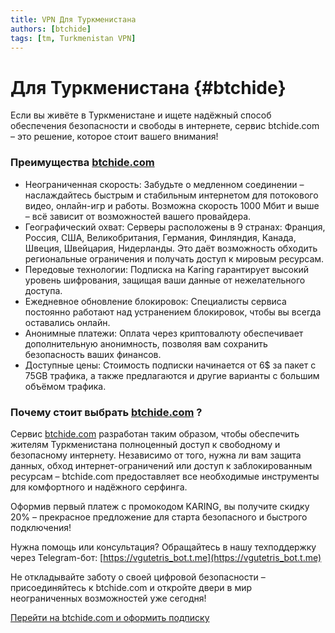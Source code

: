 ```yaml
---
title: VPN Для Туркменистана
authors: [btchide]
tags: [tm, Turkmenistan VPN]
---
```



# Для Туркменистана {#btchide}

Если вы живёте в Туркменистане и ищете надёжный способ обеспечения безопасности и свободы в интернете, сервис btchide.com – это решение, которое стоит вашего внимания!

### Преимущества [btchide.com](https://1.x31415926.top/redir?i=425&trace_id=786789ef93860ee)

- Неограниченная скорость: Забудьте о медленном соединении – наслаждайтесь быстрым и стабильным интернетом для потокового видео, онлайн-игр и работы. Возможна скорость 1000 Мбит и выше – всё зависит от возможностей вашего провайдера.
- Географический охват: Серверы расположены в 9 странах:
  Франция, Россия, США, Великобритания, Германия, Финляндия, Канада, Швеция, Швейцария, Нидерланды. Это даёт возможность обходить региональные ограничения и получать доступ к мировым ресурсам.
- Передовые технологии: Подписка на Karing гарантирует высокий уровень шифрования, защищая ваши данные от нежелательного доступа.
- Ежедневное обновление блокировок: Специалисты сервиса постоянно работают над устранением блокировок, чтобы вы всегда оставались онлайн.
- Анонимные платежи: Оплата через криптовалюту обеспечивает дополнительную анонимность, позволяя вам сохранить безопасность ваших финансов.
- Доступные цены: Стоимость подписки начинается от 6$ за пакет с 75GB трафика, а также предлагаются и другие варианты с большим объёмом трафика.

### Почему стоит выбрать [btchide.com](https://1.x31415926.top/redir?i=425&trace_id=786789ef93860ee) ?

Сервис [btchide.com](https://1.x31415926.top/redir?i=425&trace_id=786789ef93860ee) разработан таким образом, чтобы обеспечить жителям Туркменистана полноценный доступ к свободному и безопасному интернету. Независимо от того, нужна ли вам защита данных, обход интернет-ограничений или доступ к заблокированным ресурсам – btchide.com предоставляет все необходимые инструменты для комфортного и надёжного серфинга.

Оформив первый платеж с промокодом KARING, вы получите скидку 20% – прекрасное предложение для старта безопасного и быстрого подключения!

Нужна помощь или консультация? Обращайтесь в нашу техподдержку через Telegram-бот: [https://vgutetris_bot.t.me](https://vgutetris_bot.t.me)

Не откладывайте заботу о своей цифровой безопасности – присоединяйтесь к btchide.com и откройте двери в мир неограниченных возможностей уже сегодня!

[Перейти на btchide.com и оформить подписку](https://1.x31415926.top/redir?i=425&trace_id=786789ef93860ee)

